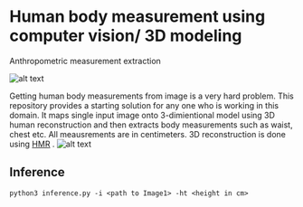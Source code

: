 # Human body measurement using computer vision/ 3D modeling
Anthropometric measurement extraction

![alt text](https://github.com/farazBhatti/Human-Body-Measurements-using-Computer-Vision/blob/master/sample_data/input/img1.png)


Getting human body measurements from image is a very hard problem. This repository provides a starting solution for any one who is working in this domain.
It maps single input image onto 3-dimientional model using 3D human reconstruction and then extracts body measurements such as waist, chest etc. All meausrements are in centimeters. 3D reconstruction is done using [HMR](https://github.com/akanazawa/hmr) .
![alt text](https://github.com/farazBhatti/Human-Body-Measurements-using-Computer-Vision/blob/master/sample_data/input/Screenshot%20from%202021-01-27%2014-34-16.png)



## Inference
`python3 inference.py -i <path to Image1> -ht <height in cm>`

 
